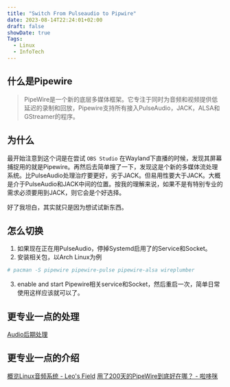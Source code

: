 ```yaml
---
title: "Switch From Pulseaudio to Pipwire"
date: 2023-08-14T22:24:01+02:00
draft: false
showDate: true
Tags:
  - Linux
  - InfoTech
---
```


## 什么是Pipewire

> PipeWire是一个新的底层多媒体框架。它专注于同时为音频和视频提供低延迟的录制和回放，Pipewire支持所有接入PulseAudio，JACK，ALSA和GStreamer的程序。

## 为什么

最开始注意到这个词是在尝试 `OBS Studio` 在Wayland下直播的时候，发现其屏幕捕捉用的就是Pipewire。再然后去简单搜了一下，发现这是个新的多媒体流处理系统。比PulseAudio处理治疗要更好，劣于JACK。但易用性要大于JACK。大概是介于PulseAudio和JACK中间的位置。按我的理解来说，如果不是有特别专业的需求必须要用到JACK，则它会是个好选择。

好了我坦白，其实就只是因为想试试新东西。

## 怎么切换

1. 如果现在正在用PulseAudio，停掉Systemd启用了的Service和Socket。
2. 安装相关包，以Arch Linux为例

```bash
# pacman -S pipewire pipewire-pulse pipewire-alsa wireplumber
```
3. enable and start Pipewire相关service和Socket，然后重启一次，简单日常使用这样应该就可以了。

## 更专业一点的处理

[Audio后期处理](https://wiki.archlinuxcn.org/wiki/PipeWire#Audio%E5%90%8E%E6%9C%9F%E5%A4%84%E7%90%86)

## 更专业一点的介绍

[概览Linux音频系统 - Leo's Field](https://szclsya.me/zh-cn/posts/linux/audio-system/)
[用了200天的PipeWire到底好在哪？ - 啦哆咪](https://lado.me/2022/04/16/whats-good-about-pipewire/)


